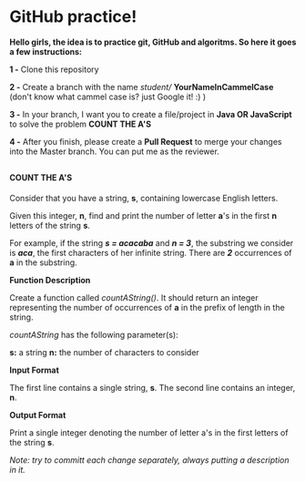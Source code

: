 # GitHub practice!
**Hello girls, the idea is to practice git, GitHub and algoritms. So here it goes a few instructions:**

**1 -** Clone this repository

**2 -** Create a branch with the name *student/* **YourNameInCammelCase** (don't know what cammel case is? just Google it! :) )

**3 -** In your branch, I want you to create a file/project in **Java OR JavaScript** to solve the problem **COUNT THE A'S**

**4 -** After you finish, please create a **Pull Request** to merge your changes into the Master branch. You can put me as the reviewer.
##
#### **COUNT THE A'S**

Consider that you have a string, **s**, containing lowercase English letters.

Given this integer, **n**, find and print the number of letter **a**'s in the first **n** letters of the string **s**.

For example, if the string ***s = acacaba*** and ***n = 3***, the substring we consider is ***aca***, the first  characters of her infinite string. There are ***2*** occurrences of **a** in the substring.

**Function Description**

Create a function called *countAString()*. It should return an integer representing the number of occurrences of **a** in the prefix of length in the string.

*countAString* has the following parameter(s):

**s:** a string
**n:** the number of characters to consider

**Input Format**

The first line contains a single string, **s**.
The second line contains an integer, **n**.

**Output Format**

Print a single integer denoting the number of letter a's in the first  letters of the string **s**.

*Note: try to committ each change separately, always putting a description in it.*